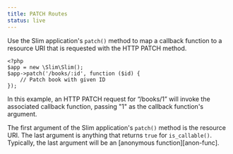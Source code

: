 ```yaml
---
title: PATCH Routes
status: live
---
```


Use the Slim application's `patch()` method to map a callback function to a resource URI that is requested with
the HTTP PATCH method.

    <?php
    $app = new \Slim\Slim();
    $app->patch('/books/:id', function ($id) {
        // Patch book with given ID
    });

In this example, an HTTP PATCH request for “/books/1” will invoke the associated callback function, passing "1" as
the callback function's argument.

The first argument of the Slim application's `patch()` method is the resource URI. The last argument is anything that
returns `true` for `is_callable()`. Typically, the last argument will be an [anonymous function][anon-func].


